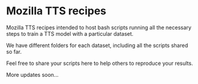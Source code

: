 # Mozilla TTS recipes 
Mozilla TTS recipes intended to host bash scripts running all the necessary steps to train a TTS model with a particular dataset. 

We have different folders for each dataset, including all the scripts shared so far. 

Feel free to share your scripts here to help others to reproduce your results.

More updates soon...
